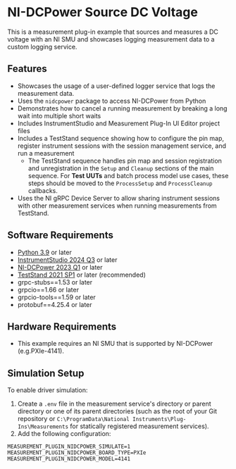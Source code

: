 # NI-DCPower Source DC Voltage

This is a measurement plug-in example that sources and measures a DC voltage with an NI SMU and
showcases logging measurement data to a custom logging service.

## Features

- Showcases the usage of a user-defined logger service that logs the measurement data.
- Uses the `nidcpower` package to access NI-DCPower from Python
- Demonstrates how to cancel a running measurement by breaking a long wait into multiple short waits
- Includes InstrumentStudio and Measurement Plug-In UI Editor project files
- Includes a TestStand sequence showing how to configure the pin map, register instrument sessions
  with the session management service, and run a measurement
  - The TestStand sequence handles pin map and session registration and unregistration in the
    `Setup` and `Cleanup` sections of the main sequence. For **Test UUTs** and batch process model
    use cases, these steps should be moved to the `ProcessSetup` and `ProcessCleanup` callbacks.
- Uses the NI gRPC Device Server to allow sharing instrument sessions with other measurement
  services when running measurements from TestStand.

## Software Requirements

- [Python 3.9](https://www.python.org/downloads/release/python-390/) or later
- [InstrumentStudio 2024
  Q3](https://www.ni.com/en/support/downloads/software-products/download.instrumentstudio.html#544066)
  or later
- [NI-DCPower 2023
  Q1](https://www.ni.com/en/support/downloads/drivers/download.ni-dcpower.html#477835) or later
- [TestStand 2021
  SP1](https://www.ni.com/en/support/downloads/software-products/download.teststand.html#445937) or
  later (recommended)
- grpc-stubs==1.53 or later
- grpcio==1.66 or later
- grpcio-tools==1.59 or later
- protobuf==4.25.4 or later

## Hardware Requirements

- This example requires an NI SMU that is supported by NI-DCPower (e.g.PXIe-4141).

## Simulation Setup

To enable driver simulation:

1. Create a `.env` file in the measurement service's directory or parent directory or one of its
   parent directories (such as the root of your Git repository or `C:\ProgramData\National
   Instruments\Plug-Ins\Measurements` for statically registered measurement services).
2. Add the following configuration:

```env
MEASUREMENT_PLUGIN_NIDCPOWER_SIMULATE=1
MEASUREMENT_PLUGIN_NIDCPOWER_BOARD_TYPE=PXIe
MEASUREMENT_PLUGIN_NIDCPOWER_MODEL=4141
```
